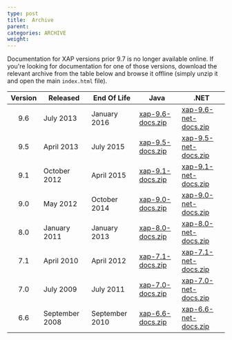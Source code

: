 ```yaml
---
type: post
title:  Archive
parent:
categories: ARCHIVE
weight:
---
```


Documentation for XAP versions prior 9.7 is no longer available online. If you're looking for documentation for one of those versions, download the relevant archive from the table below and browse it offline (simply unzip it and open the main `index.html` file).

|Version | Released | End Of Life | Java | .NET |
|:--------:|----------|-------------|------|-----|
|9.6   | July 2013 | January 2016 | [xap-9.6-docs.zip](./xap/resources/archive/xap-9.6-docs.zip) | [xap-9.6-net-docs.zip](./xap/resources/archive/xap-9.6-net-docs.zip)|
|9.5   | April 2013 | July 2015 | [xap-9.5-docs.zip](./xap/resources/archive/xap-9.5-docs.zip) | [xap-9.5-net-docs.zip](./xap/resources/archive/xap-9.5-net-docs.zip)|
|9.1   | October 2012 | April 2015 | [xap-9.1-docs.zip](./xap/resources/archive/xap-9.1-docs.zip) | [xap-9.1-net-docs.zip](./xap/resources/archive/xap-9.1-net-docs.zip)|
|9.0   | May 2012 | October 2014 | [xap-9.0-docs.zip](./xap/resources/archive/xap-9.0-docs.zip) | [xap-9.0-net-docs.zip](./xap/resources/archive/xap-9.0-net-docs.zip)|
|8.0   | January 2011 | January 2013 | [xap-8.0-docs.zip](./xap/resources/archive/xap-8.0-docs.zip) | [xap-8.0-net-docs.zip](./xap/resources/archive/xap-8.0-net-docs.zip)|
|7.1   | April 2010 | April 2012 | [xap-7.1-docs.zip](./xap/resources/archive/xap-7.1-docs.zip) | [xap-7.1-net-docs.zip](./xap/resources/archive/xap-7.1-net-docs.zip)|
|7.0   | July 2009 | July 2011 | [xap-7.0-docs.zip](./xap/resources/archive/xap-7.0-docs.zip) | [xap-7.0-net-docs.zip](./xap/resources/archive/xap-7.0-net-docs.zip)|
|6.6   | September 2008 | September 2010 | [xap-6.6-docs.zip](./xap/resources/archive/xap-6.6-docs.zip) | [xap-6.6-net-docs.zip](./xap/resources/archive/xap-6.6-net-docs.zip)|
